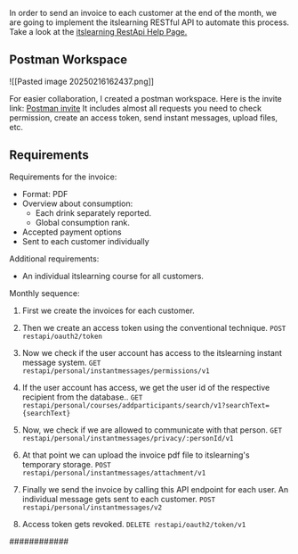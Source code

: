 In order to send an invoice to each customer at the end of the month, we are going to implement the itslearning RESTful API to automate this process. Take a look at the [itslearning RestApi Help Page.](https://www.itslearning.com/restapi/help)

## Postman Workspace

![[Pasted image 20250216162437.png]]

For easier collaboration, I created a postman workspace. Here is the invite link: [Postman invite](https://app.getpostman.com/join-team?invite_code=b7b820fba5b804838d3010cc814dbb76c7982e08dd8b1eb2fff41a897d43aadc&target_code=92fbe65d6bdddef0a5166de7a4703b78) 
It includes almost all requests you need to check permission, create an access token, send instant messages, upload files, etc.


## Requirements

Requirements for the invoice: 
- Format: PDF 
- Overview about consumption:
	- Each drink separately reported. 
	- Global consumption rank.
- Accepted payment options 
- Sent to each customer individually

Additional requirements: 
- An individual itslearning course for all customers. 

Monthly sequence: 
1. First we create the invoices for each customer.

2. Then we create an access token using the conventional technique. 
	`POST restapi/oauth2/token`

3. Now we check if the user account has access to the itslearning instant message system. 
	 `GET restapi/personal/instantmessages/permissions/v1`

4. If the user account has access, we get the user id of the respective recipient from the database.. 
	`GET restapi/personal/courses/addparticipants/search/v1?searchText={searchText}`

5. Now, we check if we are allowed to communicate with that person. 
	`GET restapi/personal/instantmessages/privacy/:personId/v1`

6. At that point we can upload the invoice pdf file to itslearning's temporary storage. 
	`POST restapi/personal/instantmessages/attachment/v1`

7. Finally we send the invoice by calling this API endpoint for each user. An individual message gets sent to each customer. 
	`POST restapi/personal/instantmessages/v2`

8. Access token gets revoked. 
	`DELETE restapi/oauth2/token/v1`

############